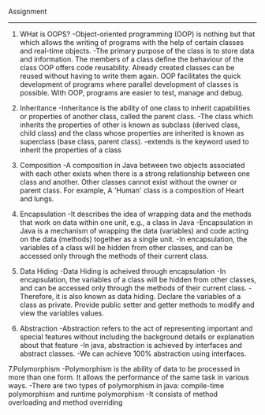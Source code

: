 Assignment 
**********
1. WHat is OOPS?
	-Object-oriented programming (OOP) is nothing but that which allows the writing of programs with the help of certain classes and real-time objects.
	-The primary purpose of the class is to store data and information. The members of a class define the behaviour of the class
		OOP offers code reusability. Already created classes can be reused without having to write them again.
		OOP facilitates the quick development of programs where parallel development of classes is possible.
		With OOP, programs are easier to test, manage and debug.
	
2. Inheritance
	-Inheritance is the ability of one class to inherit capabilities or properties of another class, called the parent class.
	-The class which inherits the properties of other is known as subclass (derived class, child class) and the class whose properties are inherited is known
		as superclass (base class, parent class).
	-extends is the keyword used to inherit the properties of a class
	
3. Composition
	-A composition in Java between two objects associated with each other exists when there is a strong relationship between one class and another. Other classes cannot exist without the owner or parent class. For example, A 'Human' class is a composition of Heart and lungs.
	
4. Encapsulation
	-It describes the idea of wrapping data and the methods that work on data within one unit, e.g., a class in Java
	-Encapsulation in Java is a mechanism of wrapping the data (variables) and code acting on the data (methods) together as a single unit. 
	-In encapsulation, the variables of a class will be hidden from other classes, and can be accessed only through the methods of their current class.
	
5. Data Hiding
	-Data Hiding is acheived through encapsulation
	-In encapsulation, the variables of a class will be hidden from other classes, and can be accessed only through the methods of their current class. -Therefore, it is also known as data hiding. Declare the variables of a class as private. Provide public setter and getter methods to modify and view the variables values.
	
6. Abstraction
	-Abstraction refers to the act of representing important and special features without including the background details or explanation about that feature 
	-In java, abstraction is achieved by interfaces and abstract classes. 
	-We can achieve 100% abstraction using interfaces.
	
7.Polymorphism
	-Polymorphism is the ability of data to be processed in more than one form. It allows the performance of the same task in various ways. 
	-There are two types of polymorphism in java: compile-time polymorphism and runtime polymorphism
	-It consists of method overloading and method overriding

